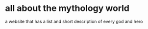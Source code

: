 # all about the mythology world
a website that has a list and short description of every god and hero
